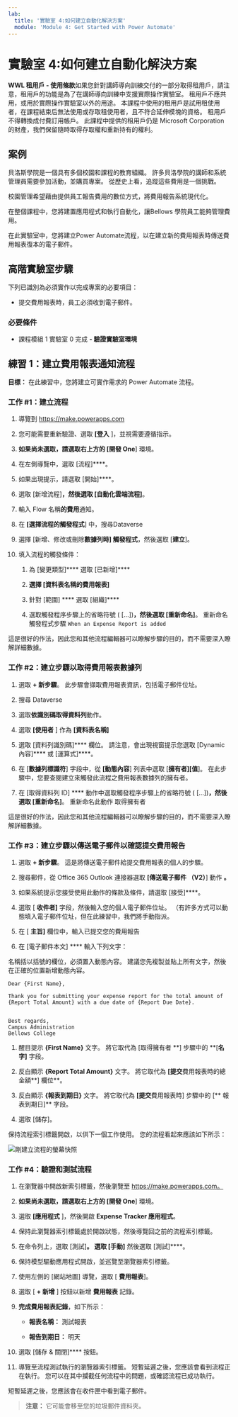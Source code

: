 ```yaml
---
lab:
  title: '實驗室 4:如何建立自動化解決方案'
  module: 'Module 4: Get Started with Power Automate'
---
```


# 實驗室 4:如何建立自動化解決方案

**WWL 租用戶 - 使用條款**如果您針對講師導向訓練交付的一部分取得租用戶，請注意，租用戶的功能是為了在講師導向訓練中支援實際操作實驗室。 租用戶不應共用，或用於實際操作實驗室以外的用途。 本課程中使用的租用戶是試用租使用者，在課程結束后無法使用或存取租使用者，且不符合延伸模塊的資格。 租用戶不得轉換成付費訂用帳戶。 此課程中提供的租用戶仍是 Microsoft Corporation 的財產，我們保留隨時取得存取權和重新持有的權利。 

## 案例

貝洛斯學院是一個具有多個校園和課程的教育組織。 許多貝洛學院的講師和系統管理員需要參加活動，並購買專案。 從歷史上看，追蹤這些費用是一個挑戰。 

校園管理希望藉由提供員工報告費用的數位方式，將費用報告系統現代化。 

在整個課程中，您將建置應用程式和執行自動化，讓Bellows 學院員工能夠管理費用。 

在此實驗室中，您將建立Power Automate流程，以在建立新的費用報表時傳送費用報表復本的電子郵件。

## 高階實驗室步驟

下列已識別為必須實作以完成專案的必要項目：

- 提交費用報表時，員工必須收到電子郵件。 

### 必要條件

- 課程模組 1 實驗室 0 完成 **- 驗證實驗室環境**

## 練習 1：建立費用報表通知流程

**目標：** 在此練習中，您將建立可實作需求的 Power Automate 流程。 

### 工作 #1：建立流程

1. 導覽到 https://make.powerapps.com

1. 您可能需要重新驗證、選取 **[登入** ]，並視需要遵循指示。

1. **如果尚未選取，請選取右上方的 [開發 One**] 環境。

1. 在左側導覽中，選取 [流程]****。

1. 如果出現提示，請選取 [開始]****。

1. 選取 [新增流程]****，然後選取 [自動化雲端流程]****。

1. 輸入 Flow 名稱**的費用**通知。

1. 在 **[選擇流程的觸發程式**] 中，搜尋Dataverse

1. 選擇 [新增、修改或刪除**數據列時] 觸發程式**，然後選取 [**建立**]。

1. 填入流程的觸發條件：

    1. 為 [變更類型]**** 選取 [已新增]****
    
    1. ****選擇 [資料表名稱的費用報表**]**

    1. 針對 [範圍] **** 選取 [組織]****

    1. 選取觸發程序步驟上的省略符號 ( [...])****，然後選取 [重新命名]****。 重新命名觸發程式步驟 `When an Expense Report is added` 

這是很好的作法，因此您和其他流程編輯器可以瞭解步驟的目的，而不需要深入瞭解詳細數據。

### 工作 #2：建立步驟以取得費用報表數據列

1. 選取 **+ 新步驟**。 此步驟會擷取費用報表資訊，包括電子郵件位址。

1. 搜尋 Dataverse

1. 選取**依識別碼取得資料列**動作。

1. 選取 **[使用者** ] 作為 **[資料表名稱]**

1. 選取 [資料列識別碼]**** 欄位。 請注意，會出現視窗提示您選取 [Dynamic 內容]**** 或 [運算式]****。

1. 在 [**數據列標識符**] 字段中，從 **[動態內容**] 列表中選取 [**擁有者][值**]。 在此步驟中，您要查閱建立來觸發此流程之費用報表數據列的擁有者。 

1. 在 [取得資料列 ID] **** 動作中選取觸發程序步驟上的省略符號 ( [...])****，然後選取 [重新命名]****。 重新命名此動作 取得擁有者

這是很好的作法，因此您和其他流程編輯器可以瞭解步驟的目的，而不需要深入瞭解詳細數據。

### 工作 #3：建立步驟以傳送電子郵件以確認提交費用報告

1. 選取 **+ 新步驟**。 這是將傳送電子郵件給提交費用報表的個人的步驟。

1. 搜尋郵件，從 Office 365 Outlook 連接器選取 **[傳送電子郵件 （V2）**] 動作 **。**

1. 如果系統提示您接受使用此動作的條款及條件，請選取 [接受]****。

1. 選取 [ **收件者]** 字段，然後輸入您的個人電子郵件位址。 （有許多方式可以動態填入電子郵件位址，但在此練習中，我們將手動指派。  

1. 在 [ **主旨]** 欄位中，輸入已提交您的費用報告

1. 在 [電子郵件本文] **** 輸入下列文字：

名稱括以括號的欄位，必須置入動態內容。 建議您先複製並貼上所有文字，然後在正確的位置新增動態內容。

    Dear {First Name},
    
    Thank you for submitting your expense report for the total amount of {Report Total Amount} with a due date of {Report Due Date}.
    
     
    Best regards,
    Campus Administration
    Bellows College

1. 醒目提示 **{First Name}** 文字。 將它取代為 [取得擁有者 **] 步驟中的 **[**名字]** 字段。

1. 反白顯示 **{Report Total Amount}** 文字。 將它取代為 **[提交**費用報表時的總金額**] 欄位**。

1. 反白顯示 **{報表到期日}** 文字。 將它取代為 **[提交**費用報表時] 步驟中的 [** 報表到期日]** 字段。

1. 選取 [儲存]。

保持流程索引標籤開啟，以供下一個工作使用。 您的流程看起來應該如下所示：

![剛建立流程的螢幕快照](media/lab-4-create-an-automated-solution-01.png)

### 工作 #4：驗證和測試流程

1. 在瀏覽器中開啟新索引標籤，然後瀏覽至 https://make.powerapps.com。

1. **如果尚未選取，請選取右上方的 [開發 One**] 環境。

1. 選取 **[應用程式** ]，然後開啟 **Expense Tracker 應用程式**。

1. 保持此瀏覽器索引標籤處於開啟狀態，然後導覽回之前的流程索引標籤。

1. 在命令列上，選取 [測試]****。 選取 [手動]**** 然後選取 [測試]****。

1. 保持模型驅動應用程式開啟，並巡覽至瀏覽器索引標籤。

1. 使用左側的 [網站地圖] 導覽，選取 [ **費用報表**]。

1. 選取 [ **+ 新增** ] 按鈕以新增 **費用報表** 記錄。

1. **完成費用報表記錄**，如下所示：

    - **報表名稱：** 測試報表

    - **報告到期日：** 明天 

1. 選取 [儲存 &amp; 關閉]**** 按鈕。

1. 導覽至流程測試執行的瀏覽器索引標籤。 短暫延遲之後，您應該會看到流程正在執行。 您可以在其中攔截任何流程中的問題，或確認流程已成功執行。

短暫延遲之後，您應該會在收件匣中看到電子郵件。 

>**注意：** 它可能會移至您的垃圾郵件資料夾。
